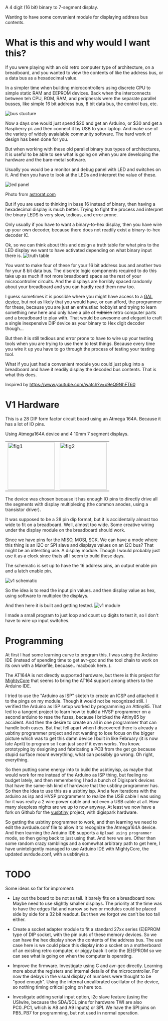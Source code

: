 A 4 digit (16 bit) binary to 7-segment display.

Wanting to have some convenient module for displaying address bus contents.

# What is this and why would I want this?
If you were playing with an old retro computer type of architecture, on a breadboard, and you wanted to view the contents of like the address bus, or a data bus as a hexadecimal value.


In a simpler time when building microcontrollers using discrete CPU to simple static RAM and EEPROM devices. Back when the interconnects between teh CPU, ROM, RAM, and peripherals were the separate parallel busses, like simple 16 bit address bus, 8 bit data bus, the control bus, etc.

![bus stucture](photos/bus_structure.png)

Now a days one would just spend $20 and get an Arduino, or $30 and get a Raspberry pi. and then connect it by USB to your laptop. And make use of the variety of widely avaialable community software. The hard work of design has been done for you.

But when working with these old parallel binary bus types of architectures, it is useful to be able to see what is going on when you are developing the hardware and the bare-metal software.

Usually you would be a monitor and debug panel with LED and switches on it. And then you have to look at the LEDs and interpret the value of these.

![led panel](photos/700_Retro_Elf_2015B_-_Front.jpg)

Photo from [astrorat.com](http://www.astrorat.com/cosmacelf/retroelf2015.html)

But if you are used to thinking in base 16 instead of binary, then having a hexadecimal display is much better. Trying to fight the process and interpret the binary LEDS is very slow, tedious, and error prone.

Only usually if you have to want a binary-to-hex display, then you have wire up your own decoder, because there does not readily exist a binary-to-hex decoder IC.

Ok, so we can think about this and design a truth table for what pins to the LED display we want to have activated depending on what binary input there is.
![truth table](photos/binary_to_hex_truth_table.png)

You want to make four of these for your 16 bit address bus and another two for your 8 bit data bus. The discrete logic components required to do this take up as much if not more breadboard space as the rest of your microcontroller circuits. And the displays are horribly spaced randomly about your breadboard and you can hardly read them now too.

I guess sometimes it is possible where you might have access to a [GAL device](https://en.wikipedia.org/wiki/Generic_array_logic), but not as likely that you would have, or can afford, the programmer for these, because you are just an enthustiac hobbyist and trying to learn something new here and only have a pile of ~~rubbish~~ retro computer parts and a breadboard to play with. That would be awesome and elegant to craft a single inexpensive DIP device as your binary to Hex digit decoder though...

But then it is still tedious and error prone to have to wire up your testing tools when you are trying to use them to test things. Because every time you wire it up you have to go through the process of testing your testing tool.

What if you just had a convenient module you could just plug into a breadboard and have it readily display the decoded bus contents. That is what this does.

Inspired by https://www.youtube.com/watch?v=o9eQ9NhFT60

# V1 Hardware
This is a 28 DIP form factor circuit board using an Atmega 164A. Because it has a lot of IO pins.

Using Atmega164A device and 4 10mm 7 segment displays.

<table>
<tr><td>
<img alt="fig1" src="photos/hex_display1.png" height="150"/></td><td><img alt="fig2" src="photos/hex_display2.png" height="150"/></td></tr></table>

The device was chosen because it has enough IO pins to directly drive all the segments with display multiplexing (the common anodes, using a transistor driver).

It was supposed to be a 28 pin dip format, but it is accidentally almost too wide to fit on a breadboard. Well, almost too wide. Some creative wiring under the display module on the breadboard should work.

Since we have pins for the MISO, MOSI, SCK. We can have a mode where this thing is an I2C or SPI slave and displays values on an I2C bus? That might be an intersting use. A display module. Though I would probably just use it as a clock since thats all I seem to build these days.

The schematic is set up to have the 16 address pins, an output enable pin and a latch enable pin.

![v1 schematic](photos/v1_schematic.png)

So the idea is to read the input pin values. and then display value as hex, using software to multiplex the displays.

And then here it is built and getting tested.
![v1 module](photos/v1_module.png)

I made a small program to just loop and count up digits to test it, so I don't have to wire up input switches.

# Programming
At first I had some learning curve to program this. I was using the Arduino IDE (instead of spending time to get avr-gcc and the tool chain to work on its own with a Makefile, becuase.. macbook here..).

The AT164A is not directly supported hardware, but there is this project for [MightyCore](https://github.com/MCUdude/MightyCore) that seems to bring the AT164 support among others to the Arduino IDE.

I tried to use the "Arduino as ISP" sketch to create an ICSP and attached it to the pings on my module. Though it would not be recognized still.  I verified the Arduino as ISP setup worked by programming an Attiny85. That led to a tangent project to learn how to build a HVSP programmer on a second arduino to rese the fuzes, because I bricked the Attiny85 by accident. And then the desire to create an all in one programmer that can handle both cases. But that fell apart when I discovered there is already a usbtiny programmer project and not wanting to lose focus on the bigger picture which was to get this damn device I built in like February (it is now late April) to program so I can just see if it even works. You know. prototyping by designing and fabricating a PCB from the get go because stupid surface mount everything, what can possibly go wrong. Oh right, everything.

So then putting some energy into to build the usbtinyisp, as maybe that would work for me instead of the Arduino as ISP thing, but feeling no budget lately, and then remembering I had a bunch of Digispark devices that have the same-ish kind of hardware that the usbtiny programmer has. So then the idea to use this as a usbtiny isp. And a few iterations with the arduino as isp and HVSP programmers to realize the USB cable I was using for it was really a 2 wire power cable and not even a USB cable at all. How many sleepless nights are we up to now anyway. At least we now have a fork on Github for the [vusbtiny](https://github.com/marsairforce/vusbtiny) project, with digispark hardware.

So getting the usbtiny programmer to work, and then learning we need to edit the avrdude.conf file to allow it to recognize the Atmega164A device. And then learning the Arduino IDE supports a `Upload using programmer` mode, so then going back to just using that. And here we are. Other than some random crazy ramblings and a somewhat arbitrary path to get here, I have uninteligently managed to use Arduino IDE with MightyCore, the updated avrdude.conf, with a usbtinyisp.

# TODO
Some ideas so far for improment:

* Lay out the board to be not as tall. It barely fits on a breadboard now. Maybe need to use slightly smaller displays. The priority at the time was to have the edges flat and narrow so two or modules could be placed side by side for a 32 bit readout. But then we forgot we can't be too tall either.

* Create a socket adapter module to fit a standard 27xx series (E)EPROM type of DIP socket, with the pin outs of these memory devices. So we can have the hex display show the contents of the address bus. The use case here is we could place this display into a socket on a motherboard of an existing retro computer, or piggy back it onto the (E)EPROM so we can see what is going on when the computer is operating.

* Improve the firmware. Investigate using C and avr-gcc directly. Learning more about the registers and internal details of the microcontroller. For now the delays in the visual display of numbers were thought to be "good enough". Using the internal uncalibrated oscillator of the device, so nothing timing critical going on here too.

* Investigate adding serial input option, i2c slave feature (using the USIwire, because the SDA/SCL pins for hardware TWI are also PC0..PC1, which is A8 and A9 inputs) or SPI. We have the SPI pins on PB5..PB7 for programming, but not used in normal operation.
